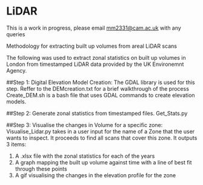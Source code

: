# LiDAR

This is a work in progress, please email mm2331@cam.ac.uk with any queries

Methodology for extracting built up volumes from areal LiDAR scans

The following was used to extract zonal statistics on built up volumes in London from timestamped LiDAR data provided by the UK Environemnt Agency.

##Step 1: 
Digital Elevation Model Creation:
  The GDAL library is used for this step.
  Reffer to the DEMcreation.txt for a brief walkthrough of the process
  Create_DEM.sh is a bash file that uses GDAL commands to create elevation models.

##Step 2:
Generate zonal statistics from timestamped files.
  Get_Stats.py 

##Step 3: 
Visualise the changes in Volume for a specific zone:
Visualise_Lidar.py takes in a user input for the name of a Zone that the user wants to inspect.
It proceeds to find all scans that cover this zone. 
It outputs 3 items:
 
1. A .xlsx file with the zonal statistics for each of the years
2. A graph mapping the built up volume against time with a line of best fit through these points
3. A gif visualising the changes in the elevation profile for the zone
  
 

